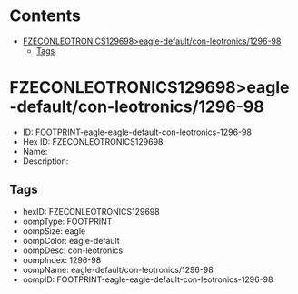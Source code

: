 



Contents
========

* [FZECONLEOTRONICS129698>eagle-default/con-leotronics/1296-98](#fzeconleotronics129698eagle-defaultcon-leotronics1296-98)
	* [Tags](#tags)

# FZECONLEOTRONICS129698>eagle-default/con-leotronics/1296-98

- ID: FOOTPRINT-eagle-eagle-default-con-leotronics-1296-98
- Hex ID: FZECONLEOTRONICS129698
- Name: 
- Description: 

## Tags

- hexID: FZECONLEOTRONICS129698
- oompType: FOOTPRINT
- oompSize: eagle
- oompColor: eagle-default
- oompDesc: con-leotronics
- oompIndex: 1296-98
- oompName: eagle-default/con-leotronics/1296-98
- oompID: FOOTPRINT-eagle-eagle-default-con-leotronics-1296-98
